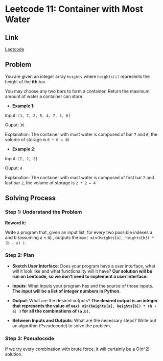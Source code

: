 # Leetcode 11: Container with Most Water

## Link

[Leetcode](https://leetcode.com/problems/container-with-most-water/)

## Problem

You are given an integer array `heights` where `heights[i]` represents the height of the **ith** bar.

You may choose any two bars to form a container. Return the maximum amount of water a container can store.

- **Example 1**:

Input: `[1, 7, 2, 5, 4, 7, 3, 6]`

Ouput: `36`

Explanation: The container with most water is composed of bar `7` and `6`, the volume of storage is `6 * 6 = 36`


- **Example 2**:

Input: `[2, 2, 2]`

Ouput: `4`

Explanation: The container with most water is composed of first bar `2` and last bar `2`, the volume of storage is `2 * 2 = 4`

## Solving Process

### Step 1: Understand the Problem

**Reword it:** 

Write a program that, given an input list, for every two possible indexes a and b (assuming a < b) , outputs the `max( min(heights[a], heights[b]) * (b - a) )`.

### Step 2: Plan

- **Sketch User Interface**: Does your program have a user interface, what will it look like and what functionality will it have? **Our solution will be run on Leetcode, so we don't need to implement a user interface.**

- **Inputs**: What inputs your program has and the source of those inputs. **The input will be a list of integer numbers in Python.**

- **Output**: What are the desired outputs? **The desired output is an integer that represents the value of `max( min(heights[a], heights[b]) * (b - a) )` for all the combinations of `(a,b)`.**

- **Between Inputs and Outputs**: What are the necessary steps? Write out an algorithm (Pseudocode) to solve the problem.

### Step 3: Pseudocode

If we try every combination with brute force, it will certainly be a O(n^2) solution.
